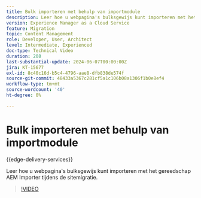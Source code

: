 ```yaml
---
title: Bulk importeren met behulp van importmodule
description: Leer hoe u webpagina's bulksgewijs kunt importeren met het gereedschap AEM Importer tijdens de sitemigratie.
version: Experience Manager as a Cloud Service
feature: Migration
topic: Content Management
role: Developer, User, Architect
level: Intermediate, Experienced
doc-type: Technical Video
duration: 208
last-substantial-update: 2024-06-07T00:00:00Z
jira: KT-15677
exl-id: 8c40c16d-b5c4-4796-aae8-dfb838de574f
source-git-commit: 48433a5367c281cf5a1c106b08a1306f1b0e8ef4
workflow-type: tm+mt
source-wordcount: '40'
ht-degree: 0%

---
```


# Bulk importeren met behulp van importmodule

{{edge-delivery-services}}

Leer hoe u webpagina&#39;s bulksgewijs kunt importeren met het gereedschap AEM Importer tijdens de sitemigratie.

>[!VIDEO](https://video.tv.adobe.com/v/3445891/?learn=on&captions=dut)
